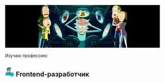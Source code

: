 <img src="https://github.com/AlexRemar/My-project-HeaderShaurma/blob/main/Images/riki3.png" alt="The Unlimited">


Изучаю профессию:
## <img src="https://github.com/AlexRemar/My-project-HeaderShaurma/blob/main/Images/icons8-developer-64.png" width="30" alt="The Developer"> Frontend-разработчик

<!--
**AlexRemar/AlexRemar** is a ✨ _special_ ✨ repository because its `README.md` (this file) appears on your GitHub profile.

Here are some ideas to get you started:

- 🔭 I’m currently working on ...
- 🌱 I’m currently learning ...
- 👯 I’m looking to collaborate on ...
- 🤔 I’m looking for help with ...
- 💬 Ask me about ...
- 📫 How to reach me: ...
- 😄 Pronouns: ...
- ⚡ Fun fact: ...
-->
